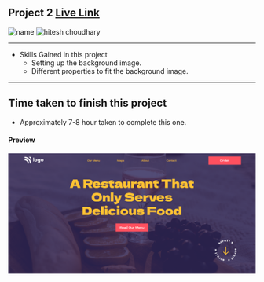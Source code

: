 ## Project 2 [Live Link](https://food-restaurant-og.netlify.app)

![name](https://img.shields.io/badge/Omkar--Gujja-OG)
![hitesh choudhary](https://img.shields.io/badge/Hitesh--Choudhary-Full--stack--JS--bootcamp-red)

---
-   Skills Gained in this project
    -   Setting up the background image.
    -   Different properties to fit the background image.

---

## Time taken to finish this project

-   Approximately 7-8 hour taken to complete this one.

#### Preview

![Desktop](./ss/preview.png)
